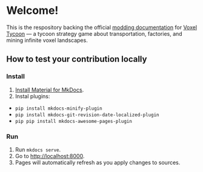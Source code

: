 # Welcome!

This is the respository backing the official [modding documentation](https://docs.voxeltycoon.xyz) for [Voxel Tycoon](https://voxeltycoon.xyz) — a tycoon strategy game about transportation, factories, and mining infinite voxel landscapes.

## How to test your contribution locally

### Install
1. [Install Material for MkDocs](https://squidfunk.github.io/mkdocs-material/getting-started/#installation).
2. Instal plugins:
  * `pip install mkdocs-minify-plugin`
  * `pip install mkdocs-git-revision-date-localized-plugin`
  * `pip pip install mkdocs-awesome-pages-plugin`
 
### Run
1. Run `mkdocs serve`.
2. Go to [http://localhost:8000](http://localhost:8000).
3. Pages will automatically refresh as you apply changes to sources.
